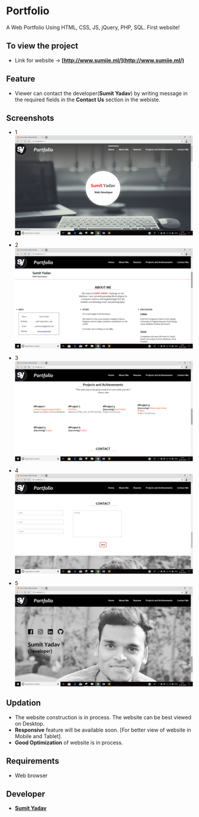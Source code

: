 # Portfolio 
A Web Portfolio Using HTML, CSS, JS, jQuery, PHP, SQL.
First website!


## To view the project
* Link for website -> **[http://www.sumiie.ml/](http://www.sumiie.ml/)**


## Feature
* Viewer can contact the developer(**Sumit Yadav**) by writing message in the required fields in the **Contact Us** section in the webiste.


## Screenshots 
*   1
        <img src="https://github.com/sumiie24/Portfolio/blob/master/ui%20images/home.png" />

*   2
        <img src="https://github.com/sumiie24/Portfolio/blob/master/ui%20images/aboutme.png" />

*   3
        <img src="https://github.com/sumiie24/Portfolio/blob/master/ui%20images/projects.png" />

*   4
        <img src="https://github.com/sumiie24/Portfolio/blob/master/ui%20images/contact.png" />
        
*   5
        <img src="https://github.com/sumiie24/Portfolio/blob/master/ui%20images/me.png" />

## Updation
* The website construction is in process. The website can be best viewed on Desktop.
* **Responsive** feature will be available soon. [For better view of website in Mobile and Tablet].
* **Good Optimization** of website is in process.


## Requirements
* Web browser


## Developer 
* **[Sumit Yadav](https://www.linkedin.com/in/sumiie24/)**



